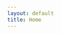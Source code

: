 ```yaml
---
layout: default
title: Home
---
```


<!-- The content of the page comes from the layout + includes -->
